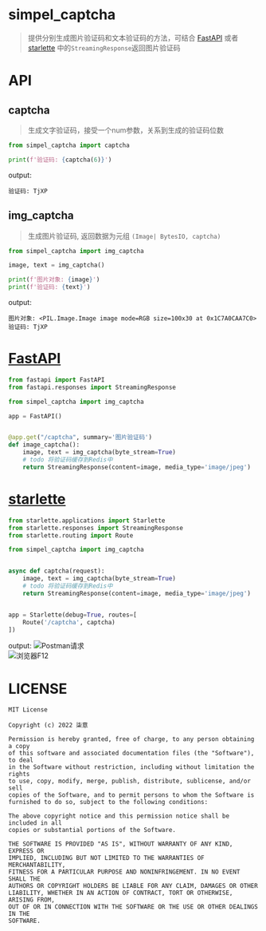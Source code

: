 # simpel_captcha
> 提供分别生成图片验证码和文本验证码的方法，可结合 [FastAPI](https://fastapi.tiangolo.com/) 或者 [starlette](https://www.starlette.io/) 中的`StreamingResponse`返回图片验证码

# API
## captcha
> 生成文字验证码，接受一个num参数，关系到生成的验证码位数

```python
from simpel_captcha import captcha

print(f'验证码: {captcha(6)}')
```
output:
```shell
验证码: TjXP
```
## img_captcha
> 生成图片验证码, 返回数据为元组 `(Image| BytesIO, captcha)`

```python
from simpel_captcha import img_captcha

image, text = img_captcha()

print(f'图片对象: {image}')
print(f'验证码: {text}')
```
output:
```shell
图片对象: <PIL.Image.Image image mode=RGB size=100x30 at 0x1C7A0CAA7C0>
验证码: TjXP
```
# [FastAPI](https://fastapi.tiangolo.com/)
```python
from fastapi import FastAPI
from fastapi.responses import StreamingResponse

from simpel_captcha import img_captcha

app = FastAPI()


@app.get("/captcha", summary='图片验证码')
def image_captcha():
    image, text = img_captcha(byte_stream=True)
    # todo 将验证码缓存到Redis中 
    return StreamingResponse(content=image, media_type='image/jpeg')
```
# [starlette](https://www.starlette.io/)
```python
from starlette.applications import Starlette
from starlette.responses import StreamingResponse
from starlette.routing import Route

from simpel_captcha import img_captcha


async def captcha(request):
    image, text = img_captcha(byte_stream=True)
    # todo 将验证码缓存到Redis中 
    return StreamingResponse(content=image, media_type='image/jpeg')


app = Starlette(debug=True, routes=[
    Route('/captcha', captcha)
])
```
output:
![Postman请求](example/image/postman.png)  
![浏览器F12](example/image/fastapi.png)

# LICENSE
```text
MIT License

Copyright (c) 2022 柒意

Permission is hereby granted, free of charge, to any person obtaining a copy
of this software and associated documentation files (the "Software"), to deal
in the Software without restriction, including without limitation the rights
to use, copy, modify, merge, publish, distribute, sublicense, and/or sell
copies of the Software, and to permit persons to whom the Software is
furnished to do so, subject to the following conditions:

The above copyright notice and this permission notice shall be included in all
copies or substantial portions of the Software.

THE SOFTWARE IS PROVIDED "AS IS", WITHOUT WARRANTY OF ANY KIND, EXPRESS OR
IMPLIED, INCLUDING BUT NOT LIMITED TO THE WARRANTIES OF MERCHANTABILITY,
FITNESS FOR A PARTICULAR PURPOSE AND NONINFRINGEMENT. IN NO EVENT SHALL THE
AUTHORS OR COPYRIGHT HOLDERS BE LIABLE FOR ANY CLAIM, DAMAGES OR OTHER
LIABILITY, WHETHER IN AN ACTION OF CONTRACT, TORT OR OTHERWISE, ARISING FROM,
OUT OF OR IN CONNECTION WITH THE SOFTWARE OR THE USE OR OTHER DEALINGS IN THE
SOFTWARE.
```